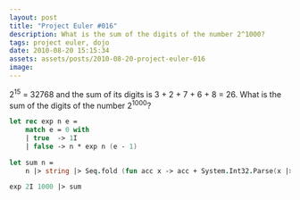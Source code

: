 ```yaml
---
layout: post
title: "Project Euler #016"
description: What is the sum of the digits of the number 2^1000?
tags: project euler, dojo
date: 2010-08-20 15:15:34
assets: assets/posts/2010-08-20-project-euler-016
image: 
---
```


2<sup>15</sup> = 32768 and the sum of its digits is 3 + 2 + 7 + 6 + 8 = 26.  What is the sum of the digits of the number 2<sup>1000</sup>?

```fsharp
let rec exp n e =
    match e = 0 with
    | true  -> 1I
    | false -> n * exp n (e - 1) 

let sum n =
    n |> string |> Seq.fold (fun acc x -> acc + System.Int32.Parse(x |> string)) 0

exp 2I 1000 |> sum
```
